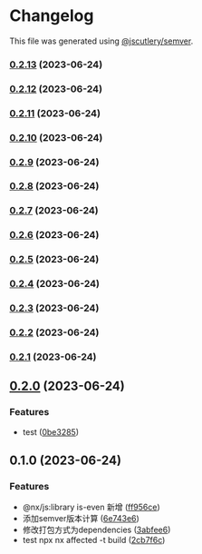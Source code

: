 # Changelog

This file was generated using [@jscutlery/semver](https://github.com/jscutlery/semver).

### [0.2.13](https://github.com/lijie33402/nx-demo/compare/is-even-0.2.12...is-even-0.2.13) (2023-06-24)

### [0.2.12](https://github.com/lijie33402/nx-demo/compare/is-even-0.2.11...is-even-0.2.12) (2023-06-24)

### [0.2.11](https://github.com/lijie33402/nx-demo/compare/is-even-0.2.10...is-even-0.2.11) (2023-06-24)

### [0.2.10](https://github.com/lijie33402/nx-demo/compare/is-even-0.2.9...is-even-0.2.10) (2023-06-24)

### [0.2.9](https://github.com/lijie33402/nx-demo/compare/is-even-0.2.8...is-even-0.2.9) (2023-06-24)

### [0.2.8](https://github.com/lijie33402/nx-demo/compare/is-even-0.2.7...is-even-0.2.8) (2023-06-24)

### [0.2.7](https://github.com/lijie33402/nx-demo/compare/is-even-0.2.6...is-even-0.2.7) (2023-06-24)

### [0.2.6](https://github.com/lijie33402/nx-demo/compare/is-even-0.2.5...is-even-0.2.6) (2023-06-24)

### [0.2.5](https://github.com/lijie33402/nx-demo/compare/is-even-0.2.4...is-even-0.2.5) (2023-06-24)

### [0.2.4](https://github.com/lijie33402/nx-demo/compare/is-even-0.2.3...is-even-0.2.4) (2023-06-24)

### [0.2.3](https://github.com/lijie33402/nx-demo/compare/is-even-0.2.2...is-even-0.2.3) (2023-06-24)

### [0.2.2](https://github.com/lijie33402/nx-demo/compare/is-even-0.2.1...is-even-0.2.2) (2023-06-24)

### [0.2.1](https://github.com/lijie33402/nx-demo/compare/is-even-0.2.0...is-even-0.2.1) (2023-06-24)

## [0.2.0](https://github.com/lijie33402/nx-demo/compare/is-even-0.1.0...is-even-0.2.0) (2023-06-24)


### Features

* test ([0be3285](https://github.com/lijie33402/nx-demo/commit/0be328517da5dc35f9eb367a2f344f3c9cfba4b1))

## 0.1.0 (2023-06-24)


### Features

* @nx/js:library is-even 新增 ([ff956ce](https://github.com/lijie33402/nx-demo/commit/ff956ce146f3dfc7cafccb2570755730a64fa433))
* 添加semver版本计算 ([6e743e6](https://github.com/lijie33402/nx-demo/commit/6e743e674dca4311d7afa48a2aeff6e98d382f2e))
* 修改打包方式为dependencies ([3abfee6](https://github.com/lijie33402/nx-demo/commit/3abfee68a5a656958c1e1b0059c51c6d82180929))
* test npx nx affected -t build ([2cb7f6c](https://github.com/lijie33402/nx-demo/commit/2cb7f6cf832d6e635c0afb8f330a5532917f5a9f))
